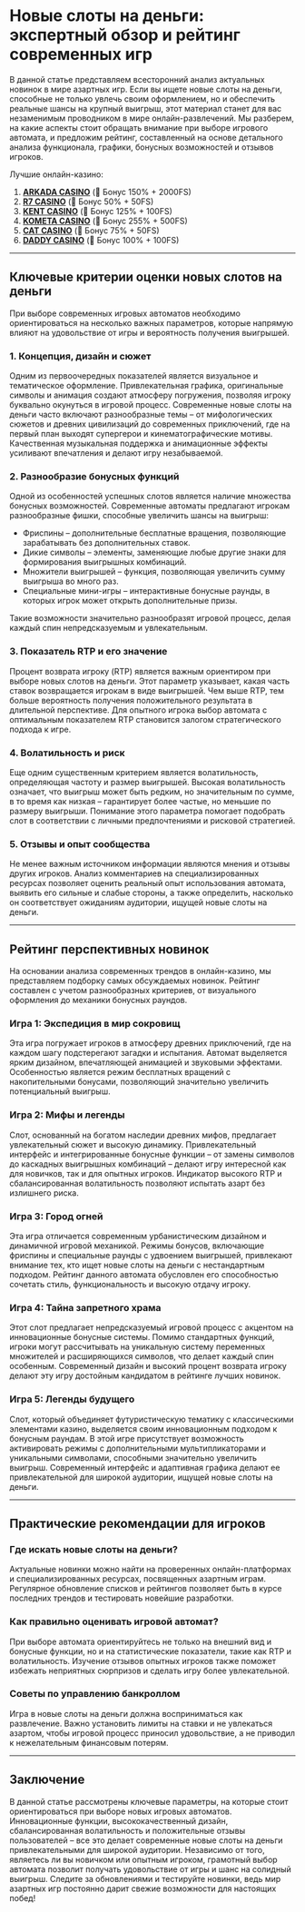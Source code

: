 # Новые слоты на деньги: экспертный обзор и рейтинг современных игр

В данной статье представляем всесторонний анализ актуальных новинок в мире азартных игр. Если вы ищете новые слоты на деньги, способные не только увлечь своим оформлением, но и обеспечить реальные шансы на крупный выигрыш, этот материал станет для вас незаменимым проводником в мире онлайн-развлечений. Мы разберем, на какие аспекты стоит обращать внимание при выборе игрового автомата, и предложим рейтинг, составленный на основе детального анализа функционала, графики, бонусных возможностей и отзывов игроков.

Лучшие онлайн-казино:

1. **[ARKADA CASINO](https://clck.ru/3Hr27o "ARKADA CASINO")** (🎁 Бонус 150% + 2000FS)
2. **[R7 CASINO](https://clck.ru/3HsT58 "R7 CASINO")** (🎁 Бонус 50% + 50FS)
3. **[KENT CASINO](https://clck.ru/3MmjWQ "KENT CASINO")** (🎁 Бонус 125% + 100FS)
4. **[KOMETA CASINO](https://clck.ru/3JHf2X "KOMETA CASINO")** (🎁 Бонус 255% + 500FS)
5. **[CAT CASINO](https://clck.ru/3HsTGi "CAT CASINO")** (🎁 Бонус 75% + 50FS)
6. **[DADDY CASINO](https://clck.ru/3HsTSj "DADDY CASINO")** (🎁 Бонус 100% + 100FS)
---

## Ключевые критерии оценки новых слотов на деньги

При выборе современных игровых автоматов необходимо ориентироваться на несколько важных параметров, которые напрямую влияют на удовольствие от игры и вероятность получения выигрышей.

### 1. Концепция, дизайн и сюжет

Одним из первоочередных показателей является визуальное и тематическое оформление. Привлекательная графика, оригинальные символы и анимация создают атмосферу погружения, позволяя игроку буквально окунуться в игровой процесс. Современные новые слоты на деньги часто включают разнообразные темы – от мифологических сюжетов и древних цивилизаций до современных приключений, где на первый план выходят супергерои и кинематографические мотивы. Качественная музыкальная поддержка и анимационные эффекты усиливают впечатления и делают игру незабываемой.

### 2. Разнообразие бонусных функций

Одной из особенностей успешных слотов является наличие множества бонусных возможностей. Современные автоматы предлагают игрокам разнообразные фишки, способные увеличить шансы на выигрыш:

- Фриспины – дополнительные бесплатные вращения, позволяющие зарабатывать без дополнительных ставок.
- Дикие символы – элементы, заменяющие любые другие знаки для формирования выигрышных комбинаций.
- Множители выигрышей – функция, позволяющая увеличить сумму выигрыша во много раз.
- Специальные мини-игры – интерактивные бонусные раунды, в которых игрок может открыть дополнительные призы.

Такие возможности значительно разнообразят игровой процесс, делая каждый спин непредсказуемым и увлекательным.

### 3. Показатель RTP и его значение

Процент возврата игроку (RTP) является важным ориентиром при выборе новых слотов на деньги. Этот параметр указывает, какая часть ставок возвращается игрокам в виде выигрышей. Чем выше RTP, тем больше вероятность получения положительного результата в длительной перспективе. Для опытного игрока выбор автомата с оптимальным показателем RTP становится залогом стратегического подхода к игре.

### 4. Волатильность и риск

Еще одним существенным критерием является волатильность, определяющая частоту и размер выигрышей. Высокая волатильность означает, что выигрыш может быть редким, но значительным по сумме, в то время как низкая – гарантирует более частые, но меньшие по размеру выигрыши. Понимание этого параметра помогает подобрать слот в соответствии с личными предпочтениями и рисковой стратегией.

### 5. Отзывы и опыт сообщества

Не менее важным источником информации являются мнения и отзывы других игроков. Анализ комментариев на специализированных ресурсах позволяет оценить реальный опыт использования автомата, выявить его сильные и слабые стороны, а также определить, насколько он соответствует ожиданиям аудитории, ищущей новые слоты на деньги.

---

## Рейтинг перспективных новинок

На основании анализа современных трендов в онлайн-казино, мы представляем подборку самых обсуждаемых новинок. Рейтинг составлен с учетом разнообразных критериев, от визуального оформления до механики бонусных раундов.

### Игра 1: Экспедиция в мир сокровищ

Эта игра погружает игроков в атмосферу древних приключений, где на каждом шагу подстерегают загадки и испытания. Автомат выделяется ярким дизайном, впечатляющей анимацией и звуковыми эффектами. Особенностью является режим бесплатных вращений с накопительными бонусами, позволяющий значительно увеличить потенциальный выигрыш.

### Игра 2: Мифы и легенды

Слот, основанный на богатом наследии древних мифов, предлагает увлекательный сюжет и высокую динамику. Привлекательный интерфейс и интегрированные бонусные функции – от замены символов до каскадных выигрышных комбинаций – делают игру интересной как для новичков, так и для опытных игроков. Индикатор высокого RTP и сбалансированная волатильность позволяют испытать азарт без излишнего риска.

### Игра 3: Город огней

Эта игра отличается современным урбанистическим дизайном и динамичной игровой механикой. Режимы бонусов, включающие фриспины и специальные раунды с удвоением выигрышей, привлекают внимание тех, кто ищет новые слоты на деньги с нестандартным подходом. Рейтинг данного автомата обусловлен его способностью сочетать стиль, функциональность и высокую отдачу игроку.

### Игра 4: Тайна запретного храма

Этот слот предлагает непредсказуемый игровой процесс с акцентом на инновационные бонусные системы. Помимо стандартных функций, игроки могут рассчитывать на уникальную систему переменных множителей и расширяющихся символов, что делает каждый спин особенным. Современный дизайн и высокий процент возврата игроку делают эту игру достойным кандидатом в рейтинге лучших новинок.

### Игра 5: Легенды будущего

Слот, который объединяет футуристическую тематику с классическими элементами казино, выделяется своим инновационным подходом к бонусным раундам. В этой игре присутствует возможность активировать режимы с дополнительными мультипликаторами и уникальными символами, способными значительно увеличить выигрыш. Современный интерфейс и адаптивная графика делают ее привлекательной для широкой аудитории, ищущей новые слоты на деньги.

---

## Практические рекомендации для игроков

### Где искать новые слоты на деньги?

Актуальные новинки можно найти на проверенных онлайн-платформах и специализированных ресурсах, посвященных азартным играм. Регулярное обновление списков и рейтингов позволяет быть в курсе последних трендов и тестировать новейшие разработки.

### Как правильно оценивать игровой автомат?

При выборе автомата ориентируйтесь не только на внешний вид и бонусные функции, но и на статистические показатели, такие как RTP и волатильность. Изучение отзывов опытных игроков также поможет избежать неприятных сюрпризов и сделать игру более увлекательной.

### Советы по управлению банкроллом

Игра в новые слоты на деньги должна восприниматься как развлечение. Важно установить лимиты на ставки и не увлекаться азартом, чтобы игровой процесс приносил удовольствие, а не приводил к нежелательным финансовым потерям.

---

## Заключение

В данной статье рассмотрены ключевые параметры, на которые стоит ориентироваться при выборе новых игровых автоматов. Инновационные функции, высококачественный дизайн, сбалансированная волатильность и положительные отзывы пользователей – все это делает современные новые слоты на деньги привлекательными для широкой аудитории. Независимо от того, являетесь ли вы новичком или опытным игроком, грамотный выбор автомата позволит получать удовольствие от игры и шанс на солидный выигрыш. Следите за обновлениями и тестируйте новинки, ведь мир азартных игр постоянно дарит свежие возможности для настоящих побед!
